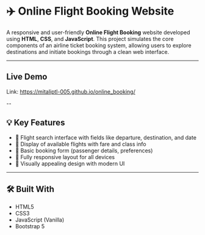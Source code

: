 # ✈️ Online Flight Booking Website

A responsive and user-friendly **Online Flight Booking** website developed using **HTML**, **CSS**, and **JavaScript**. This project simulates the core components of an airline ticket booking system, allowing users to explore destinations and initiate bookings through a clean web interface.

---

## Live Demo

Link: https://mitaliptl-005.github.io/online_booking/

--
## 💡 Key Features

- 🧭 Flight search interface with fields like departure, destination, and date
- 🛫 Display of available flights with fare and class info
- 📝 Basic booking form (passenger details, preferences)
- 📱 Fully responsive layout for all devices
- 🎨 Visually appealing design with modern UI

---

## 🛠️ Built With

- HTML5
- CSS3
- JavaScript (Vanilla)
- Bootstrap 5
